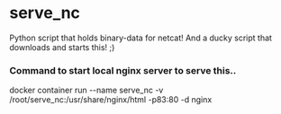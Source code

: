 # serve_nc
Python script that holds binary-data for netcat! And a ducky script that downloads and starts this! ;)

### Command to start local nginx server to serve this..
docker container run --name serve_nc -v /root/serve_nc:/usr/share/nginx/html -p83:80 -d nginx

